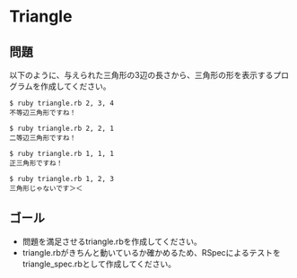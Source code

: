 # Triangle

## 問題

以下のように、与えられた三角形の3辺の長さから、三角形の形を表示するプログラムを作成してください。

```
$ ruby triangle.rb 2, 3, 4
不等辺三角形ですね！

$ ruby triangle.rb 2, 2, 1
二等辺三角形ですね！

$ ruby triangle.rb 1, 1, 1
正三角形ですね！

$ ruby triangle.rb 1, 2, 3
三角形じゃないです＞＜
```
## ゴール

* 問題を満足させるtriangle.rbを作成してください。
* triangle.rbがきちんと動いているか確かめるため、RSpecによるテストをtriangle_spec.rbとして作成してください。


